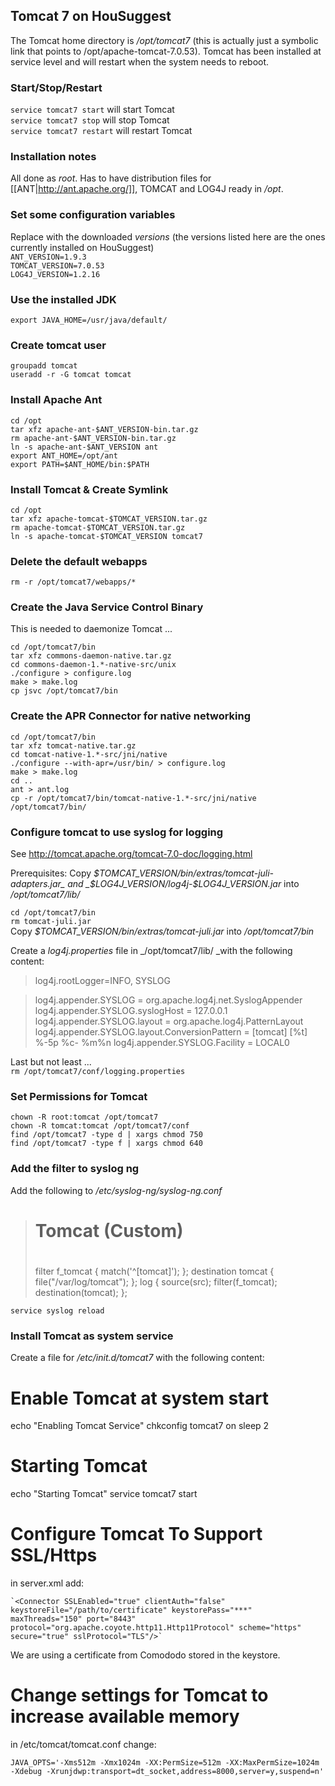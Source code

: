 ## Tomcat 7 on HouSuggest

The Tomcat home directory is _/opt/tomcat7_ (this is actually just a symbolic link that points to /opt/apache-tomcat-7.0.53). Tomcat has been installed at service level and will restart when the system needs to reboot.

### Start/Stop/Restart

`service tomcat7 start` will start Tomcat  
`service tomcat7 stop` will stop Tomcat  
`service tomcat7 restart` will restart Tomcat  

### Installation notes

All done as _root_. Has to have distribution files for [[ANT|http://ant.apache.org/]], TOMCAT and LOG4J ready in _/opt_.

### Set some configuration variables

Replace with the downloaded _versions_ (the versions listed here are the ones currently installed on HouSuggest)  
`ANT_VERSION=1.9.3`  
`TOMCAT_VERSION=7.0.53`  
`LOG4J_VERSION=1.2.16`  

### Use the installed JDK
`export JAVA_HOME=/usr/java/default/`

### Create tomcat user
`groupadd tomcat`  
`useradd -r -G tomcat tomcat`

### Install Apache Ant
`cd /opt`  
`tar xfz apache-ant-$ANT_VERSION-bin.tar.gz`  
`rm apache-ant-$ANT_VERSION-bin.tar.gz`  
`ln -s apache-ant-$ANT_VERSION ant`  
`export ANT_HOME=/opt/ant`  
`export PATH=$ANT_HOME/bin:$PATH`  

### Install Tomcat & Create Symlink
`cd /opt`  
`tar xfz apache-tomcat-$TOMCAT_VERSION.tar.gz`  
`rm apache-tomcat-$TOMCAT_VERSION.tar.gz`  
`ln -s apache-tomcat-$TOMCAT_VERSION tomcat7`  

### Delete the default webapps
`rm -r /opt/tomcat7/webapps/*`

### Create the Java Service Control Binary
This is needed to daemonize Tomcat ...

`cd /opt/tomcat7/bin`  
`tar xfz commons-daemon-native.tar.gz  `  
`cd commons-daemon-1.*-native-src/unix`  
`./configure > configure.log`  
`make > make.log`  
`cp jsvc /opt/tomcat7/bin`

### Create the APR Connector for native networking
`cd /opt/tomcat7/bin`  
`tar xfz tomcat-native.tar.gz`  
`cd tomcat-native-1.*-src/jni/native`  
`./configure --with-apr=/usr/bin/ > configure.log`  
`make > make.log`  
`cd ..`  
`ant > ant.log`  
`cp -r /opt/tomcat7/bin/tomcat-native-1.*-src/jni/native /opt/tomcat7/bin/`  


### Configure tomcat to use syslog for logging
See http://tomcat.apache.org/tomcat-7.0-doc/logging.html

Prerequisites: Copy _$TOMCAT_VERSION/bin/extras/tomcat-juli-adapters.jar_ and _$LOG4J_VERSION/log4j-$LOG4J_VERSION.jar_ into _/opt/tomcat7/lib/_

`cd /opt/tomcat7/bin`  
`rm tomcat-juli.jar`  
Copy _$TOMCAT_VERSION/bin/extras/tomcat-juli.jar_ into _/opt/tomcat7/bin_

Create a _log4j.properties_ file  in _/opt/tomcat7/lib/ _with the following content:


>log4j.rootLogger=INFO, SYSLOG

>log4j.appender.SYSLOG = org.apache.log4j.net.SyslogAppender
>log4j.appender.SYSLOG.syslogHost = 127.0.0.1
>log4j.appender.SYSLOG.layout = org.apache.log4j.PatternLayout
>log4j.appender.SYSLOG.layout.ConversionPattern = [tomcat] [%t] %-5p %c- %m%n
>log4j.appender.SYSLOG.Facility = LOCAL0

Last but not least ...  
`rm /opt/tomcat7/conf/logging.properties`

### Set Permissions for Tomcat
`chown -R root:tomcat /opt/tomcat7`  
`chown -R tomcat:tomcat /opt/tomcat7/conf`  
`find /opt/tomcat7 -type d | xargs chmod 750`  
`find /opt/tomcat7 -type f | xargs chmod 640`

### Add the filter to syslog ng
Add the following to _/etc/syslog-ng/syslog-ng.conf_

> #
> # Tomcat (Custom)
> #
> filter f_tomcat       { match('^\[tomcat\]'); };
> destination tomcat { file("/var/log/tomcat"); };
> log { source(src); filter(f_tomcat); destination(tomcat); };

`service syslog reload`

### Install Tomcat as system service
Create a file for  _/etc/init.d/tomcat7_ with the following content:



# Enable Tomcat at system start
echo "Enabling Tomcat Service"
chkconfig tomcat7 on
sleep 2

# Starting Tomcat
echo "Starting Tomcat"
service tomcat7 start

# Configure Tomcat To Support SSL/Https

in server.xml add:

    `<Connector SSLEnabled="true" clientAuth="false" keystoreFile="/path/to/certificate" keystorePass="***" maxThreads="150" port="8443" protocol="org.apache.coyote.http11.Http11Protocol" scheme="https" secure="true" sslProtocol="TLS"/>`

We are using a certificate from Comododo stored in the keystore.

# Change settings for Tomcat to increase available memory

in /etc/tomcat/tomcat.conf change:

`JAVA_OPTS='-Xms512m -Xmx1024m -XX:PermSize=512m -XX:MaxPermSize=1024m -Xdebug -Xrunjdwp:transport=dt_socket,address=8000,server=y,suspend=n'`

